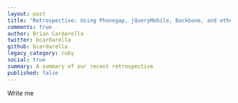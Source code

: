 ```yaml
---
layout: post
title: "Retrospective: Using Phonegap, jQueryMobile, Backbone, and other thoughts"
comments: true
author: Brian Cardarella
twitter: bcardarella
github: bcardarella
legacy_category: ruby
social: true
summary: A summary of our recent retrospective
published: false
---
```


Write me
